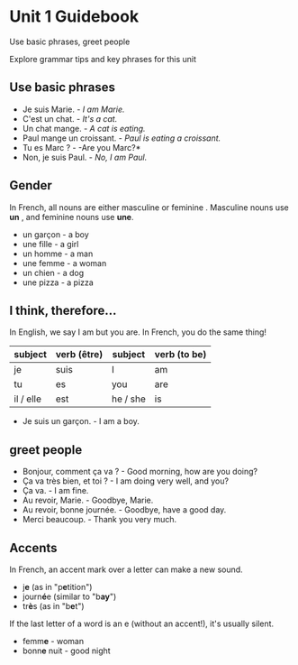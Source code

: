 # Unit 1 Guidebook

Use basic phrases, greet people

Explore grammar tips and key phrases for this unit

## Use basic phrases

* Je suis Marie. - *I am Marie.*
* C'est un chat. - *It's a cat.*
* Un chat mange. - *A cat is eating.*
* Paul mange un croissant. - *Paul is eating a croissant.*
* Tu es Marc ? - -Are you Marc?*
* Non, je suis Paul. - *No, I am Paul.*

## Gender

In French, all nouns are either masculine or feminine . Masculine nouns use **un** , and feminine nouns use **une**.

* un garçon - a boy
* une fille - a girl
* un homme - a man
* une femme - a woman
* un chien - a dog
* une pizza - a pizza

## I think, therefore...

In English, we say I am but you are. In French, you do the same thing!

| subject | verb (être) | subject | verb (to be) |
| ------- | ---- | ------- | ---- |
| je | suis | I | am |
| tu | es | you | are |
| il / elle | est | he / she | is |

* Je suis un garçon. - I am a boy.

## greet people

* Bonjour, comment ça va ? - Good morning, how are you doing?
* Ça va très bien, et toi ? - I am doing very well, and you?
* Ça va. - I am fine.
* Au revoir, Marie. - Goodbye, Marie.
* Au revoir, bonne journée. - Goodbye, have a good day.
* Merci beaucoup. - Thank you very much.

## Accents

In French, an accent mark over a letter can make a new sound.

* j**e** (as in "p**e**tition")
* journ**é**e (similar to "b**ay**")
* tr**è**s (as in "b**e**t")

If the last letter of a word is an e (without an accent!), it's usually silent.

* femm**e**  - woman
* bonn**e** nuit - good night

